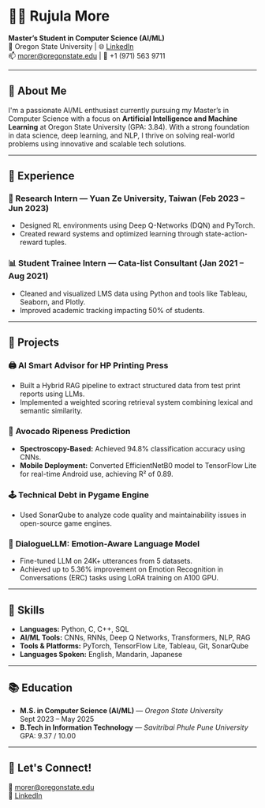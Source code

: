 # 👩‍💻 Rujula More

**Master’s Student in Computer Science (AI/ML)**  
📍 Oregon State University | 🌐 [LinkedIn](https://www.linkedin.com/in/rujula-more-19b8721a6)  
📫 morer@oregonstate.edu | 📱 +1 (971) 563 9711  

---

## 🚀 About Me

I'm a passionate AI/ML enthusiast currently pursuing my Master’s in Computer Science with a focus on **Artificial Intelligence and Machine Learning** at Oregon State University (GPA: 3.84). With a strong foundation in data science, deep learning, and NLP, I thrive on solving real-world problems using innovative and scalable tech solutions.

---

## 💼 Experience

### 🧠 Research Intern — Yuan Ze University, Taiwan (Feb 2023 – Jun 2023)
- Designed RL environments using Deep Q-Networks (DQN) and PyTorch.
- Created reward systems and optimized learning through state-action-reward tuples.

### 📊 Student Trainee Intern — Cata-list Consultant (Jan 2021 – Aug 2021)
- Cleaned and visualized LMS data using Python and tools like Tableau, Seaborn, and Plotly.
- Improved academic tracking impacting 50% of students.

---

## 🔬 Projects

### 🖨️ **AI Smart Advisor for HP Printing Press**
- Built a Hybrid RAG pipeline to extract structured data from test print reports using LLMs.
- Implemented a weighted scoring retrieval system combining lexical and semantic similarity.

### 🥑 **Avocado Ripeness Prediction**
- **Spectroscopy-Based:** Achieved 94.8% classification accuracy using CNNs.
- **Mobile Deployment:** Converted EfficientNetB0 model to TensorFlow Lite for real-time Android use, achieving R² of 0.89.

### 🕹️ **Technical Debt in Pygame Engine**
- Used SonarQube to analyze code quality and maintainability issues in open-source game engines.

### 💬 **DialogueLLM: Emotion-Aware Language Model**
- Fine-tuned LLM on 24K+ utterances from 5 datasets.
- Achieved up to 5.36% improvement on Emotion Recognition in Conversations (ERC) tasks using LoRA training on A100 GPU.

---

## 🧠 Skills

- **Languages:** Python, C, C++, SQL  
- **AI/ML Tools:** CNNs, RNNs, Deep Q Networks, Transformers, NLP, RAG  
- **Tools & Platforms:** PyTorch, TensorFlow Lite, Tableau, Git, SonarQube  
- **Languages Spoken:** English, Mandarin, Japanese

---

## 📚 Education

- **M.S. in Computer Science (AI/ML)** — *Oregon State University*  
  Sept 2023 – May 2025  
- **B.Tech in Information Technology** — *Savitribai Phule Pune University*  
  GPA: 9.37 / 10.00

---

## 📌 Let's Connect!

📧 morer@oregonstate.edu  
🔗 [LinkedIn](https://www.linkedin.com/in/rujula-more-19b8721a6)